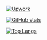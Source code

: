 [![Upwork](https://encrypted-tbn0.gstatic.com/images?q=tbn:ANd9GcTxU1eA0rfVPFW33QjUdRfB1GckjC8Whrp44P2NRF7hX1ySy8VtypFY&s=0)](https://www.upwork.com/freelancers/~0154ebaad690ab90df?mp_source=share)

[![GitHub stats](https://github-readme-stats.vercel.app/api?username=cuongth&theme=algolia)](https://github.com/anuraghazra/github-readme-stats)

[![Top Langs](https://github-readme-stats.vercel.app/api/top-langs/?username=cuongth&theme=algolia&exclude_repo=clang-blueprint)](https://github.com/anuraghazra/github-readme-stats)
